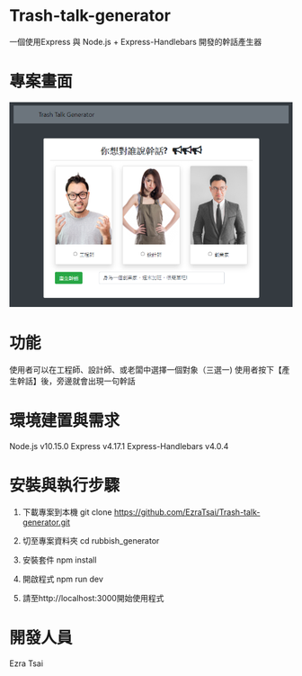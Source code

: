# Trash-talk-generator
一個使用Express 與 Node.js + Express-Handlebars 開發的幹話產生器

# 專案畫面
![image](https://github.com/EzraTsai/Trash-talk-generator/blob/master/pritscreen.png)

# 功能
使用者可以在工程師、設計師、或老闆中選擇一個對象（三選一)
使用者按下【產生幹話】後，旁邊就會出現一句幹話

# 環境建置與需求
Node.js v10.15.0
Express v4.17.1
Express-Handlebars v4.0.4

# 安裝與執行步驟
1. 下載專案到本機
git clone https://github.com/EzraTsai/Trash-talk-generator.git

2. 切至專案資料夾
cd rubbish_generator

3. 安裝套件
npm install

4. 開啟程式
npm run dev

5. 請至http://localhost:3000開始使用程式

# 開發人員
Ezra Tsai
